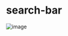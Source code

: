 # search-bar
![image](https://user-images.githubusercontent.com/76915617/233804308-e9c4410d-1916-48ca-a055-d51b3895ae6d.png)
